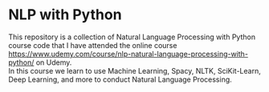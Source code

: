 # NLP with Python
This repository is a collection of Natural Language Processing with Python course code that I have attended the online course https://www.udemy.com/course/nlp-natural-language-processing-with-python/ on Udemy. <br/>
In this course we learn to use Machine Learning, Spacy, NLTK, SciKit-Learn, Deep Learning, and more to conduct Natural Language Processing.
